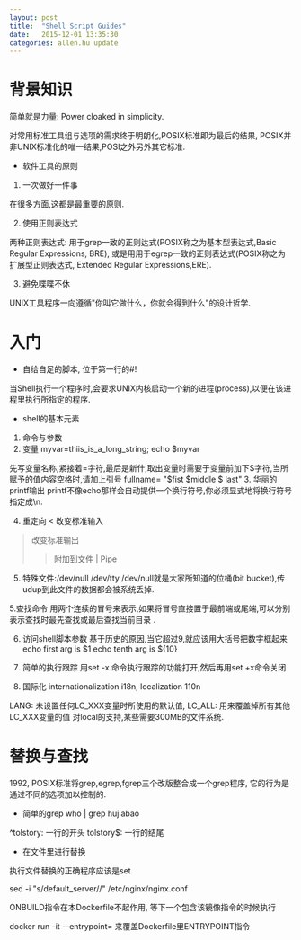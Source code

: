 ```yaml
---
layout: post
title:  "Shell Script Guides"
date:   2015-12-01 13:35:30
categories: allen.hu update
---
```




# 背景知识

简单就是力量: Power cloaked in simplicity.

对常用标准工具组与选项的需求终于明朗化,POSIX标准即为最后的结果, POSIX并非UNIX标准化的唯一结果,POSI之外另外其它标准.

* 软件工具的原则

1. 一次做好一件事

在很多方面,这都是最重要的原则.

2.  使用正则表达式

两种正则表达式:
用于grep一致的正则达式(POSIX称之为基本型表达式,Basic Regular Expressions, BRE), 或是用用于egrep一致的正则表达式(POSIX称之为扩展型正则表达式,
Extended Regular Expressions,ERE).

3. 避免喋喋不休

UNIX工具程序一向遵循"你叫它做什么，你就会得到什么"的设计哲学.

# 入门

* 自给自足的脚本, 位于第一行的#!

当Shell执行一个程序时,会要求UNIX内核启动一个新的进程(process),以便在该进程里执行所指定的程序.

* shell的基本元素

1. 命令与参数
2. 变量
myvar=thiis_is_a_long_string;
echo $myvar

先写变量名称,紧接着=字符,最后是新什,取出变量时需要于变量前加下$字符,当所赋予的值内容空格时,请加上引号
fullname= "$fist $middle $ last"
3. 华丽的printf输出
printf不像echo那样会自动提供一个换行符号,你必须显式地将换行符号指定成\n.

4. 重定向
< 改变标准输入
> 改变标准输出
>> 附加到文件
| Pipe

5. 特殊文件:/dev/null /dev/tty
/dev/null就是大家所知道的位桶(bit bucket),传udup到此文件的数据都会被系统丢掉.

5.查找命令
用两个连续的冒号来表示,如果将冒号直接置于最前端或尾端,可以分别表示查找时最先查找或最后查找当前目录 .

6. 访问shell脚本参数
基于历史的原因,当它超过9,就应该用大括号把数字框起来
echo first arg is $1
echo tenth arg is ${10}

7. 简单的执行跟踪
用set -x 命令执行跟踪的功能打开,然后再用set +x命令关闭

8. 国际化
internationalization i18n, localization 110n

LANG: 未设置任何LC_XXX变量时所使用的默认值,
LC_ALL: 用来覆盖掉所有其他LC_XXX变量的值
对local的支持,某些需要300MB的文件系统.

# 替换与查找

1992, POSIX标准将grep,egrep,fgrep三个改版整合成一个grep程序, 它的行为是通过不同的选项加以控制的.

* 简单的grep
who | grep hujiabao

^tolstory: 一行的开头
tolstory$: 一行的结尾

* 在文件里进行替换

执行文件替换的正确程序应该是set

sed -i "s/default_server//" /etc/nginx/nginx.conf


ONBUILD指令在本Dockerfile不起作用, 等下一个包含该镜像指令的时候执行

docker run -it --entrypoint= 来覆盖Dockerfile里ENTRYPOINT指令

